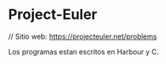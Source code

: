 Project-Euler
=============

// Sitio web: https://projecteuler.net/problems

Los programas estan escritos en Harbour y C.
